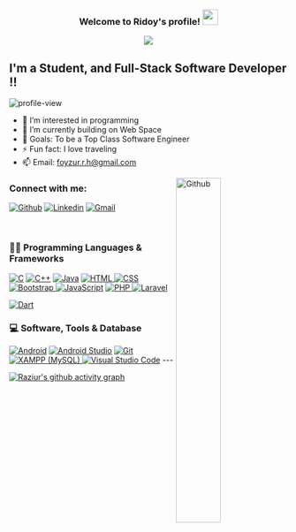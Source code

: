 <h3 align="center">
  Welcome to Ridoy's profile!
  <img src="https://media.giphy.com/media/hvRJCLFzcasrR4ia7z/giphy.gif" width="28">
</h3>

<p align="center">
  <a href="https://git.io/typing-svg"><img src="https://readme-typing-svg.herokuapp.com?font=Fira+Code&pause=1000&color=F75C7E&center=true&width=700&height=60&lines=Full-Stack+Software+Developer;Experience+in+Mobile%2C+Web+and+Blockchain+Development;Always+learning+new+things"></a>
</p>


## I'm a Student, and Full-Stack Software Developer !!
 <img src="https://komarev.com/ghpvc/?username=frridoy&label=Profile%20views&color=0e75b6&style=flat" alt="profile-view" /> 

- 👀 I’m interested in programming
- 🌱 I’m currently building on Web Space
- 🥅 Goals: To be a Top Class Software Engineer
- ⚡ Fun fact: I love traveling
- 📫 Email: foyzur.r.h@gmail.com



<img width="40%" align="right" alt="Github" src="https://raw.githubusercontent.com/onimur/.github/master/.resources/git-header.svg" />











### Connect with me:
[![Github](https://img.shields.io/badge/-Github-000?style=flat&logo=Github&logoColor=white)](https://github.com/frridoy)
[![Linkedin](https://img.shields.io/badge/-LinkedIn-blue?style=flat&logo=Linkedin&logoColor=white)](https://www.linkedin.com/in/frridoy/)
[![Gmail](https://img.shields.io/badge/-Gmail-c14438?style=flat&logo=Gmail&logoColor=white)](mailto:foyzur.r.h@gmail.com)


<br />

### 👨‍💻 Programming Languages & Frameworks


<a href="https://www.linkedin.com/in/frridoy"><img alt="C" src="https://custom-icon-badges.herokuapp.com/badge/C-03599C.svg?logo=c-in-hexagon&logoColor=white"></a>
<a href="https://www.linkedin.com/in/frridoy"><img alt="C++" src="https://custom-icon-badges.herokuapp.com/badge/C++-9C033A.svg?logo=cpp2&logoColor=white"></a>
<a href="https://www.linkedin.com/in/frridoy"><img alt="Java" src="https://custom-icon-badges.herokuapp.com/badge/Java-007396.svg?logo=java&logoColor=white"></a>
<a href="https://www.linkedin.com/in/frridoy">
  <img alt="HTML" src="https://img.shields.io/badge/HTML-239120.svg?logo=html5&logoColor=white">
</a>
<a href="https://www.linkedin.com/in/frridoy">
  <img alt="CSS" src="https://img.shields.io/badge/CSS-1572B6.svg?logo=css3&logoColor=white">
</a>
<a href="https://www.linkedin.com/in/frridoy">
  <img alt="Bootstrap" src="https://img.shields.io/badge/Bootstrap-563D7C.svg?logo=bootstrap&logoColor=white">
</a>
<a href="https://www.linkedin.com/in/frridoy"><img alt="JavaScript" src="https://img.shields.io/badge/JavaScript-F7DF1E.svg?logo=javascript&logoColor=white"></a>
<a href="https://www.linkedin.com/in/frridoy">
  <img alt="PHP" src="https://img.shields.io/badge/PHP-777BB4.svg?logo=php&logoColor=white">
</a>
<a href="https://www.linkedin.com/in/frridoy">
  <img alt="Laravel" src="https://img.shields.io/badge/Laravel-FF2D20.svg?logo=laravel&logoColor=white">
</a>

<a href="https://www.linkedin.com/in/frridoy"><img alt="Dart" src="https://img.shields.io/badge/Dart-15A6C4.svg?logo=dart&logoColor=white"></a>

### 💻 Software, Tools & Database

<p>
<a href="https://www.linkedin.com/in/frridoy"><img alt="Android" src="https://img.shields.io/badge/Android-3DDC84?logo=android&logoColor=white"></a>
    <a href="https://www.linkedin.com/in/frridoy"><img alt="Android Studio" src="https://img.shields.io/badge/Android%20Studio-008678.svg?logo=android-studio&logoColor=white"></a>
 <a href="https://www.linkedin.com/in/frridoy"><img alt="Git" src="https://img.shields.io/badge/Git-F05033.svg?logo=git&logoColor=white"></a>
<a href="https://www.linkedin.com/in/frridoy">
  <img alt="XAMPP (MySQL)" src="https://img.shields.io/badge/XAMPP%20-MySQL-F37623.svg?logo=mysql&logoColor=white">
</a>
<a href="https://www.linkedin.com/in/frridoy"><img alt="Visual Studio Code" src="https://img.shields.io/badge/Visual%20Studio%20Code-0078d7.svg?logo=visual-studio-code&logoColor=white"></a>
---

[facebook]: https://www.facebook.com/F.R.Hridoy/
[linkedin]: https://www.linkedin.com/in/frridoy/


 

[![Raziur's github activity graph](https://fabianocouto-activity-graph.vercel.app/graph/?username=frridoy&custom_title=Ridoy's%20Contribution%20Graph&theme=github-compact)](https://www.linkedin.com/in/frridoy/)

